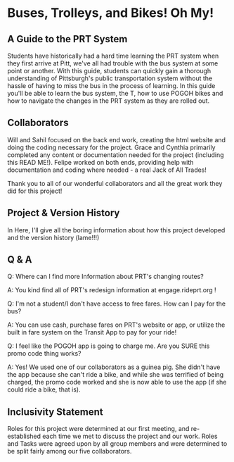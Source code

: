 # Buses, Trolleys, and Bikes! Oh My!
## A Guide to the PRT System

Students have historically had a hard time learning the PRT system when they first arrive at Pitt, we've all had trouble with the bus system at some point or another. With this guide, students can quickly gain a thorough understanding of Pittsburgh's public transportation system without the hassle of having to miss the bus in the process of learning. In this guide you'll be able to learn the bus system, the T, how to use POGOH bikes and how to navigate the changes in the PRT system as they are rolled out. 

## Collaborators
  Will and Sahil focused on the back end work, creating the html website and doing the coding necessary for the project. Grace and Cynthia primarily completed any content or documentation needed for the project (including this READ ME!). Felipe worked on both ends, providing help with documentation and coding where needed - a real Jack of All Trades!

Thank you to all of our wonderful collaborators and all the great work they did for this project!

## Project & Version History

In Here, I'll give all the boring information about how this project developed and the version history (lame!!!)

## Q & A
Q: Where can I find more Information about PRT's changing routes?

A: You kind find all of PRT's redesign information at engage.rideprt.org !

Q: I'm not a student/I don't have access to free fares. How can I pay for the bus?

A: You can use cash, purchase fares on PRT's website or app, or utilize the built in fare system on the Transit App to pay for your ride!

Q: I feel like the POGOH app is going to charge me. Are you SURE this promo code thing works?

A: Yes! We used one of our collaborators as a guinea pig. She didn't have the app because she can't ride a bike, and while she was terrified of being charged, the promo code worked and she is now able to use the app (if she could ride a bike, that is).

## Inclusivity Statement
  Roles for this project were determined at our first meeting, and re-established each time we met to discuss the project and our work. Roles and Tasks were agreed upon by all group members and were determined to be split fairly among our five collaborators.
